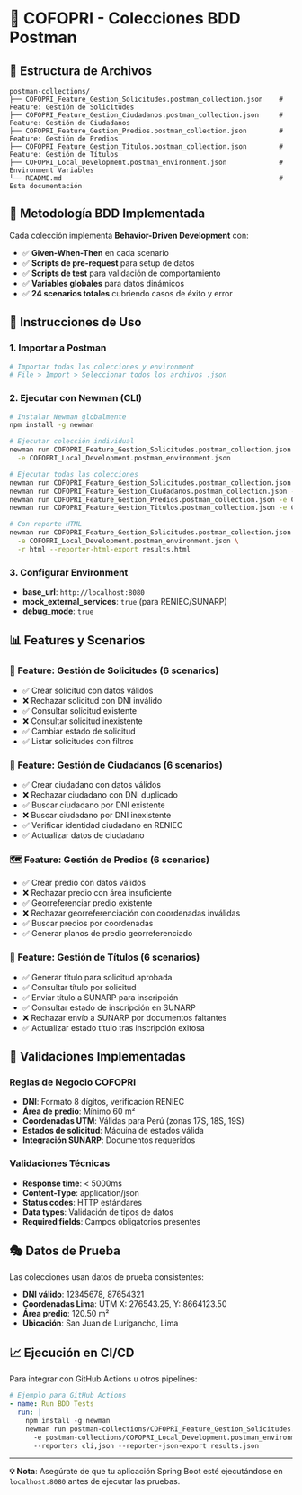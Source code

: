# 🧪 COFOPRI - Colecciones BDD Postman

## 📁 Estructura de Archivos

```
postman-collections/
├── COFOPRI_Feature_Gestion_Solicitudes.postman_collection.json    # Feature: Gestión de Solicitudes
├── COFOPRI_Feature_Gestion_Ciudadanos.postman_collection.json     # Feature: Gestión de Ciudadanos  
├── COFOPRI_Feature_Gestion_Predios.postman_collection.json        # Feature: Gestión de Predios
├── COFOPRI_Feature_Gestion_Titulos.postman_collection.json        # Feature: Gestión de Títulos
├── COFOPRI_Local_Development.postman_environment.json             # Environment Variables
└── README.md                                                      # Esta documentación
```

## 🎯 Metodología BDD Implementada

Cada colección implementa **Behavior-Driven Development** con:
- ✅ **Given-When-Then** en cada scenario
- ✅ **Scripts de pre-request** para setup de datos
- ✅ **Scripts de test** para validación de comportamiento
- ✅ **Variables globales** para datos dinámicos
- ✅ **24 scenarios totales** cubriendo casos de éxito y error

## 🚀 Instrucciones de Uso

### 1. Importar a Postman
```bash
# Importar todas las colecciones y environment
# File > Import > Seleccionar todos los archivos .json
```

### 2. Ejecutar con Newman (CLI)
```bash
# Instalar Newman globalmente
npm install -g newman

# Ejecutar colección individual
newman run COFOPRI_Feature_Gestion_Solicitudes.postman_collection.json \
  -e COFOPRI_Local_Development.postman_environment.json

# Ejecutar todas las colecciones
newman run COFOPRI_Feature_Gestion_Solicitudes.postman_collection.json -e COFOPRI_Local_Development.postman_environment.json
newman run COFOPRI_Feature_Gestion_Ciudadanos.postman_collection.json -e COFOPRI_Local_Development.postman_environment.json
newman run COFOPRI_Feature_Gestion_Predios.postman_collection.json -e COFOPRI_Local_Development.postman_environment.json
newman run COFOPRI_Feature_Gestion_Titulos.postman_collection.json -e COFOPRI_Local_Development.postman_environment.json

# Con reporte HTML
newman run COFOPRI_Feature_Gestion_Solicitudes.postman_collection.json \
  -e COFOPRI_Local_Development.postman_environment.json \
  -r html --reporter-html-export results.html
```

### 3. Configurar Environment
- **base_url**: `http://localhost:8080`
- **mock_external_services**: `true` (para RENIEC/SUNARP)
- **debug_mode**: `true`

## 📊 Features y Scenarios

### 🔹 Feature: Gestión de Solicitudes (6 scenarios)
- ✅ Crear solicitud con datos válidos
- ❌ Rechazar solicitud con DNI inválido
- ✅ Consultar solicitud existente
- ❌ Consultar solicitud inexistente
- ✅ Cambiar estado de solicitud
- ✅ Listar solicitudes con filtros

### 👤 Feature: Gestión de Ciudadanos (6 scenarios)  
- ✅ Crear ciudadano con datos válidos
- ❌ Rechazar ciudadano con DNI duplicado
- ✅ Buscar ciudadano por DNI existente
- ❌ Buscar ciudadano por DNI inexistente
- ✅ Verificar identidad ciudadano en RENIEC
- ✅ Actualizar datos de ciudadano

### 🗺️ Feature: Gestión de Predios (6 scenarios)
- ✅ Crear predio con datos válidos
- ❌ Rechazar predio con área insuficiente
- ✅ Georreferenciar predio existente
- ❌ Rechazar georreferenciación con coordenadas inválidas
- ✅ Buscar predios por coordenadas
- ✅ Generar planos de predio georreferenciado

### 📜 Feature: Gestión de Títulos (6 scenarios)
- ✅ Generar título para solicitud aprobada
- ✅ Consultar título por solicitud
- ✅ Enviar título a SUNARP para inscripción
- ✅ Consultar estado de inscripción en SUNARP
- ❌ Rechazar envío a SUNARP por documentos faltantes
- ✅ Actualizar estado título tras inscripción exitosa

## 🔧 Validaciones Implementadas

### Reglas de Negocio COFOPRI
- **DNI**: Formato 8 dígitos, verificación RENIEC
- **Área de predio**: Mínimo 60 m²
- **Coordenadas UTM**: Válidas para Perú (zonas 17S, 18S, 19S)
- **Estados de solicitud**: Máquina de estados válida
- **Integración SUNARP**: Documentos requeridos

### Validaciones Técnicas
- **Response time**: < 5000ms
- **Content-Type**: application/json
- **Status codes**: HTTP estándares
- **Data types**: Validación de tipos de datos
- **Required fields**: Campos obligatorios presentes

## 🎭 Datos de Prueba

Las colecciones usan datos de prueba consistentes:
- **DNI válido**: 12345678, 87654321
- **Coordenadas Lima**: UTM X: 276543.25, Y: 8664123.50
- **Área predio**: 120.50 m²
- **Ubicación**: San Juan de Lurigancho, Lima

## 📈 Ejecución en CI/CD

Para integrar con GitHub Actions u otros pipelines:

```yaml
# Ejemplo para GitHub Actions
- name: Run BDD Tests
  run: |
    npm install -g newman
    newman run postman-collections/COFOPRI_Feature_Gestion_Solicitudes.postman_collection.json \
      -e postman-collections/COFOPRI_Local_Development.postman_environment.json \
      --reporters cli,json --reporter-json-export results.json
```

---

**💡 Nota**: Asegúrate de que tu aplicación Spring Boot esté ejecutándose en `localhost:8080` antes de ejecutar las pruebas.